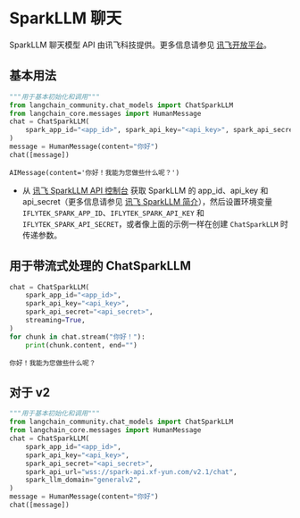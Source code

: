 # SparkLLM 聊天

SparkLLM 聊天模型 API 由讯飞科技提供。更多信息请参见 [讯飞开放平台](https://www.xfyun.cn/)。

## 基本用法

```python
"""用于基本初始化和调用"""
from langchain_community.chat_models import ChatSparkLLM
from langchain_core.messages import HumanMessage
chat = ChatSparkLLM(
    spark_app_id="<app_id>", spark_api_key="<api_key>", spark_api_secret="<api_secret>"
)
message = HumanMessage(content="你好")
chat([message])
```

```output
AIMessage(content='你好！我能为您做些什么呢？')
```

- 从 [讯飞 SparkLLM API 控制台](https://console.xfyun.cn/services/bm3) 获取 SparkLLM 的 app_id、api_key 和 api_secret（更多信息请参见 [讯飞 SparkLLM 简介](https://xinghuo.xfyun.cn/sparkapi)），然后设置环境变量 `IFLYTEK_SPARK_APP_ID`、`IFLYTEK_SPARK_API_KEY` 和 `IFLYTEK_SPARK_API_SECRET`，或者像上面的示例一样在创建 `ChatSparkLLM` 时传递参数。

## 用于带流式处理的 ChatSparkLLM

```python
chat = ChatSparkLLM(
    spark_app_id="<app_id>",
    spark_api_key="<api_key>",
    spark_api_secret="<api_secret>",
    streaming=True,
)
for chunk in chat.stream("你好！"):
    print(chunk.content, end="")
```

```output
你好！我能为您做些什么呢？
```

## 对于 v2

```python
"""用于基本初始化和调用"""
from langchain_community.chat_models import ChatSparkLLM
from langchain_core.messages import HumanMessage
chat = ChatSparkLLM(
    spark_app_id="<app_id>",
    spark_api_key="<api_key>",
    spark_api_secret="<api_secret>",
    spark_api_url="wss://spark-api.xf-yun.com/v2.1/chat",
    spark_llm_domain="generalv2",
)
message = HumanMessage(content="你好")
chat([message])
```